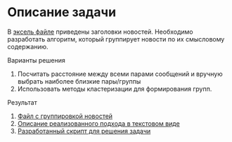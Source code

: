 # Описание задачи

В [эксель файле](./data/dataset.xlsx) приведены заголовки новостей. Необходимо разработать алгоритм, который группирует новости по их смысловому содержанию.

Варианты решения
1.	Посчитать расстояние между всеми парами сообщений и вручную выбрать наиболее близкие пары/группы
2.	Использовать методы кластеризации для формирования групп.

Результат
1.	[Файл с группировкой новостей](./data/results.csv)
2.	[Описание реализованного подхода в текстовом виде](./clustering.ipynb)
3.	[Разработанный скрипт для решения задачи](./clustering.ipynb)
